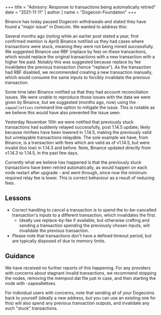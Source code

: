 
+++
title = "Advisory: Response to transactions being automatically retried"
date = "2021-11-11"
[ author ]
  name = "Dogecoin Foundation"
+++

Binance has today paused Dogecoin withdrawals and stated they have found a "major issue" in Doecoin. We wanted to address this:

Several months ago (noting while an earlier post stated a year, first confirmed mention is April) Binance notified us they had cases where transactions were stuck, meaning they were not being mined successfully. We suggested Binance use RBF (replace by fee) on these transactions, which would replace the original transactions with a new transaction with a higher fee paid. Notably this was suggested because replace by fee invalidates the previous transaction (hence "replace"). As the transaction had RBF disabled, we recommended creating a new transaction manually, which would consume the same inputs to forcibly invalidate the previous transaction.

Some time later Binance notified us that they had account reconciliation issues. We were unable to reproduce those issues with the data we were given by Binance, but we suggested (months ago, now) using the `-zapwallettxes` command line option to mitigate the issue. This is notable as we believe this would have also prevented the issue seen.

Yesterday November 10th we were notified that previously stuck transactions had suddenly relayed successfully, post 1.14.5 update; likely because minfees have been lowered in 1.14.5, making the previously valid but unrelayable transactions relayable. The sole example we have, from Binance, is a transaction with fees which are valid as of v1.14.5, but were invalid (too low) in 1.14.3 and before. Note, Binance updated directly from v1.14.3 to 1.14.5, in the past few days.

Currently what we believe has happened is that the previously stuck transactions have been retried automatically, as would happen on each node restart after upgrade - and went through, since now the minimum required relay fee is lower. This is correct behaviour as a result of reducing fees.

## Lessons

* Correct handling to cancel a transaction is to spend the to-be-cancelled transaction's inputs to a different transaction, which invalidates the first.
  * Ideally use replace-by-fee if available, but otherwise crafting and sending a transaction spending the previously chosen inputs, will invalidate the previous transaction.
* Please note that transactions don't have a defined timeout period, but are typically disposed of due to memory limits.

## Guidance

We have received no further reports of this happening. For any providers with concerns about stagnant invalid transactions, we recommend stopping the nodes, removing the mempool.dat file just in case, and then starting the node with -zapwallettxes.

For individual users with concerns, note that sending all of your Dogecoins back to yourself (ideally a new address, but you can use an existing one for this) will also spend any previous transaction outputs, and invalidate any such "stuck" transactions.

